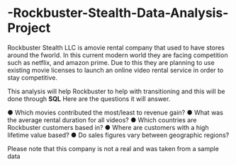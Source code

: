 # -Rockbuster-Stealth-Data-Analysis-Project
Rockbuster Stealth LLC is  amovie rental company that used to have stores around the fworld. In this current modern world they are facing competition such as netflix, and amazon prime. Due to this they are planning to use existing movie licenses to launch an online video rental service in order to stay competitive. 

This analysis will help Rockbuster to help with transitioning and this will be done through **SQL** Here are the questions it will answer. 

● Which movies contributed the most/least to revenue gain?
● What was the average rental duration for all videos?
● Which countries are Rockbuster customers based in?
● Where are customers with a high lifetime value based?
● Do sales figures vary between geographic regions?

Please note that this company is not a real and was taken from a sample data
